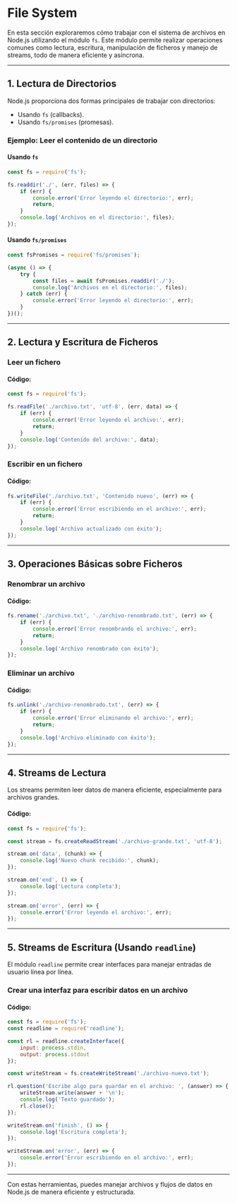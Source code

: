 # File System

En esta sección exploraremos cómo trabajar con el sistema de archivos en Node.js utilizando el módulo `fs`. Este módulo permite realizar operaciones comunes como lectura, escritura, manipulación de ficheros y manejo de streams, todo de manera eficiente y asíncrona.

---

## 1. Lectura de Directorios

Node.js proporciona dos formas principales de trabajar con directorios:
- Usando `fs` (callbacks).
- Usando `fs/promises` (promesas).

### Ejemplo: Leer el contenido de un directorio

#### Usando `fs`
```javascript
const fs = require('fs');

fs.readdir('./', (err, files) => {
    if (err) {
        console.error('Error leyendo el directorio:', err);
        return;
    }
    console.log('Archivos en el directorio:', files);
});
```

#### Usando `fs/promises`
```javascript
const fsPromises = require('fs/promises');

(async () => {
    try {
        const files = await fsPromises.readdir('./');
        console.log('Archivos en el directorio:', files);
    } catch (err) {
        console.error('Error leyendo el directorio:', err);
    }
})();
```

---

## 2. Lectura y Escritura de Ficheros

### Leer un fichero
#### Código:
```javascript
const fs = require('fs');

fs.readFile('./archivo.txt', 'utf-8', (err, data) => {
    if (err) {
        console.error('Error leyendo el archivo:', err);
        return;
    }
    console.log('Contenido del archivo:', data);
});
```

### Escribir en un fichero
#### Código:
```javascript
fs.writeFile('./archivo.txt', 'Contenido nuevo', (err) => {
    if (err) {
        console.error('Error escribiendo en el archivo:', err);
        return;
    }
    console.log('Archivo actualizado con éxito');
});
```

---

## 3. Operaciones Básicas sobre Ficheros

### Renombrar un archivo
#### Código:
```javascript
fs.rename('./archivo.txt', './archivo-renombrado.txt', (err) => {
    if (err) {
        console.error('Error renombrando el archivo:', err);
        return;
    }
    console.log('Archivo renombrado con éxito');
});
```

### Eliminar un archivo
#### Código:
```javascript
fs.unlink('./archivo-renombrado.txt', (err) => {
    if (err) {
        console.error('Error eliminando el archivo:', err);
        return;
    }
    console.log('Archivo eliminado con éxito');
});
```

---

## 4. Streams de Lectura

Los streams permiten leer datos de manera eficiente, especialmente para archivos grandes.

#### Código:
```javascript
const fs = require('fs');

const stream = fs.createReadStream('./archivo-grande.txt', 'utf-8');

stream.on('data', (chunk) => {
    console.log('Nuevo chunk recibido:', chunk);
});

stream.on('end', () => {
    console.log('Lectura completa');
});

stream.on('error', (err) => {
    console.error('Error leyendo el archivo:', err);
});
```

---

## 5. Streams de Escritura (Usando `readline`)

El módulo `readline` permite crear interfaces para manejar entradas de usuario línea por línea.

### Crear una interfaz para escribir datos en un archivo
#### Código:
```javascript
const fs = require('fs');
const readline = require('readline');

const rl = readline.createInterface({
    input: process.stdin,
    output: process.stdout
});

const writeStream = fs.createWriteStream('./archivo-nuevo.txt');

rl.question('Escribe algo para guardar en el archivo: ', (answer) => {
    writeStream.write(answer + '\n');
    console.log('Texto guardado');
    rl.close();
});

writeStream.on('finish', () => {
    console.log('Escritura completa');
});

writeStream.on('error', (err) => {
    console.error('Error escribiendo en el archivo:', err);
});
```

---

Con estas herramientas, puedes manejar archivos y flujos de datos en Node.js de manera eficiente y estructurada.


